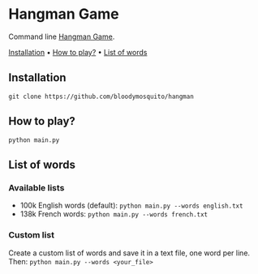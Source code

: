 # Hangman Game

Command line [Hangman Game](https://en.wikipedia.org/wiki/Hangman_(game)). 

[Installation](#installation) • [How to play?](#how-to-play) • [List of words](#list-of-words)


## Installation 

`git clone https://github.com/bloodymosquito/hangman`

## How to play?

`python main.py`

## List of words
### Available lists
- 100k English words (default): `python main.py --words english.txt`
- 138k French words: `python main.py --words french.txt`

### Custom list
Create a custom list of words and save it in a text file, one word per line. Then: `python main.py --words <your_file>`
